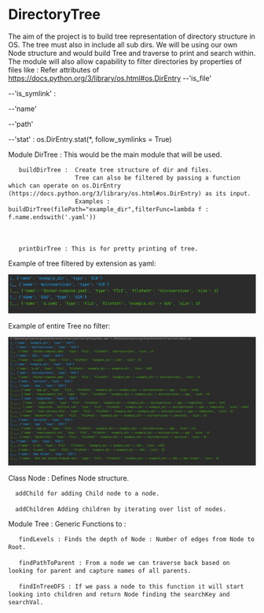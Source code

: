 # DirectoryTree

The aim of the project is to build tree representation of directory structure in OS. The tree must also in include all
sub dirs. We will be using our own Node structure and would build Tree and traverse to print and search within. The
module will also allow capability to filter directories by properties of files like :
Refer attributes of https://docs.python.org/3/library/os.html#os.DirEntry
--'is_file'

--'is_symlink' :

--'name'

--'path'

--'stat' : os.DirEntry.stat(*, follow_symlinks = True)

Module DirTree : This would be the main module that will be used.

       buildDirTree :  Create tree structure of dir and files. 
                       Tree can also be filtered by passing a function which can operate on os.DirEntry (https://docs.python.org/3/library/os.html#os.DirEntry) as its input.
                       Examples : buildDirTree(filePath="example_dir",filterFunc=lambda f : f.name.endswith('.yaml'))

                      
               
       printDirTree : This is for pretty printing of tree.


Example of tree filtered by extension as yaml:

![Example of tree filtered by extension as yaml](/images/image_with_file_filter_as_yaml_extension.JPG)

Example of entire Tree no filter:

![Example of entire Tree no filter](/images/image_without_file_filter.JPG)



Class Node : Defines Node structure.

      addChild for adding Child node to a node.
             
      addChildren Adding children by iterating over list of nodes. 

Module Tree : Generic Functions to :

       findLevels : Finds the depth of Node : Number of edges from Node to Root.  
               
       findPathToParent : From a node we can traverse back based on looking for parent and capture names of all parents. 
               
       findInTreeDFS : If we pass a node to this function it will start looking into children and return Node finding the searchKey and searchVal.
               
               

